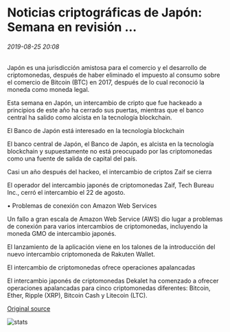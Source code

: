# Noticias criptográficas de Japón: Semana en revisión ...

###### 2019-08-25 20:08

Japón es una jurisdicción amistosa para el comercio y el desarrollo de criptomonedas, después de haber eliminado el impuesto al consumo sobre el comercio de Bitcoin (BTC) en 2017, después de lo cual reconoció la moneda como moneda legal.

Esta semana en Japón, un intercambio de cripto que fue hackeado a principios de este año ha cerrado sus puertas, mientras que el banco central ha salido como alcista en la tecnología blockchain.

El Banco de Japón está interesado en la tecnología blockchain

El banco central de Japón, el Banco de Japón, es alcista en la tecnología blockchain y supuestamente no está preocupado por las criptomonedas como una fuente de salida de capital del país.

Casi un año después del hackeo, el intercambio de criptos Zaif se cierra

El operador del intercambio japonés de criptomonedas Zaif, Tech Bureau Inc., cerró el intercambio el 22 de agosto.

• Problemas de conexión con Amazon Web Services

Un fallo a gran escala de Amazon Web Service (AWS) dio lugar a problemas de conexión para varios intercambios de criptomonedas, incluyendo la moneda GMO de intercambio japonés.

El lanzamiento de la aplicación viene en los talones de la introducción del nuevo intercambio criptomoneda de Rakuten Wallet.

El intercambio de criptomonedas ofrece operaciones apalancadas

El intercambio japonés de criptomonedas Dekalet ha comenzado a ofrecer operaciones apalancadas para cinco criptomonedas diferentes: Bitcoin, Ether, Ripple (XRP), Bitcoin Cash y Litecoin (LTC).

[Original source](https://cointelegraph.com/news/crypto-news-from-japan-week-in-review)

![stats](https://c.statcounter.com/11760860/0/a89fa40b/1/ "stats")
